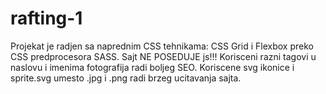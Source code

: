 # rafting-1
Projekat je radjen sa naprednim CSS tehnikama: CSS Grid i Flexbox preko CSS predprocesora SASS. 
Sajt NE POSEDUJE js!!! 
Korisceni razni tagovi u naslovu i imenima fotografija radi boljeg SEO. 
Koriscene svg ikonice i sprite.svg umesto .jpg i .png radi brzeg ucitavanja sajta. 
